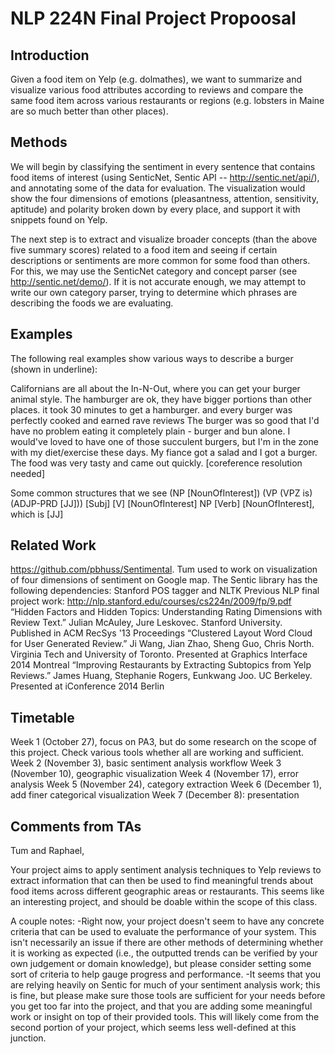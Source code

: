 NLP 224N Final Project Propoosal
================================

Introduction
------------

Given a food item on Yelp (e.g. dolmathes), we want to summarize and visualize various food attributes according to reviews and compare the same food item across various restaurants or regions (e.g. lobsters in Maine are so much better than other places).

Methods
-------

We will begin by classifying the sentiment in every sentence that contains food items of interest (using SenticNet, Sentic API -- http://sentic.net/api/), and annotating some of the data for evaluation. The visualization would show the four dimensions of emotions (pleasantness, attention, sensitivity, aptitude) and polarity broken down by every place, and support it with snippets found on Yelp.

The next step is to extract and visualize broader concepts (than the above five summary scores) related to a food item and seeing if certain descriptions or sentiments are more common for some food than others.  For this, we may use the SenticNet category and concept parser (see http://sentic.net/demo/). If it is not accurate enough, we may attempt to write our own category parser, trying to determine which phrases are describing the foods we are evaluating.

Examples
--------

The following real examples show various ways to describe a burger (shown in underline):

Californians are all about the In-N-Out, where you can get your burger animal style.
The hamburger are ok, they have bigger portions than other places.
it took 30 minutes to get a hamburger.
and every burger was perfectly cooked and earned rave reviews
The burger was so good that I'd have no problem eating it completely plain - burger and bun alone.
I would've loved to have one of those succulent burgers, but I'm in the zone with my diet/exercise these days.
My fiance got a salad and I got a burger.  The food was very tasty and came out quickly. [coreference resolution needed]

Some common structures that we see
(NP [NounOfInterest]) (VP (VPZ is) (ADJP-PRD [JJ]))
[Subj] [V] [NounOfInterest]
NP [Verb] [NounOfInterest], which is [JJ]

Related Work
------------
https://github.com/pbhuss/Sentimental. Tum used to work on visualization of four dimensions of sentiment on Google map.
The Sentic library has  the following dependencies: Stanford POS tagger and NLTK
Previous NLP final project work: http://nlp.stanford.edu/courses/cs224n/2009/fp/9.pdf
“Hidden Factors and Hidden Topics: Understanding Rating Dimensions with Review Text.” Julian McAuley, Jure Leskovec. Stanford University. Published in ACM RecSys '13 Proceedings
“Clustered Layout Word Cloud for User Generated Review.” Ji Wang, Jian Zhao, Sheng Guo, Chris North. Virginia Tech and University of Toronto. Presented at Graphics Interface 2014 Montreal
“Improving Restaurants by Extracting Subtopics from Yelp Reviews.” James Huang, Stephanie Rogers, Eunkwang Joo. UC Berkeley. Presented at iConference 2014 Berlin

Timetable
---------
Week 1 (October 27), focus on PA3, but do some research on the scope of this project. Check various tools whether all are working and sufficient.
Week 2 (November 3), basic sentiment analysis workflow
Week 3 (November 10), geographic visualization
Week 4 (November 17), error analysis
Week 5 (November 24), category extraction
Week 6 (December 1), add finer categorical visualization
Week 7 (December 8): presentation


Comments from TAs
-----------------
Tum and Raphael,

Your project aims to apply sentiment analysis techniques to Yelp reviews to extract information that can then be used to find meaningful trends about food items across different geographic areas or restaurants. This seems like an interesting project, and should be doable within the scope of this class.

A couple notes:
-Right now, your project doesn't seem to have any concrete criteria that can be used to evaluate the performance of your system. This isn't necessarily an issue if there are other methods of determining whether it is working as expected (i.e., the outputted trends can be verified by your own judgement or domain knowledge), but please consider setting some sort of criteria to help gauge progress and performance.
-It seems that you are relying heavily on Sentic for much of your sentiment analysis work; this is fine, but please make sure those tools are sufficient for your needs before you get too far into the project, and that you are adding some meaningful work or insight on top of their provided tools. This will likely come from the second portion of your project, which seems less well-defined at this junction.
